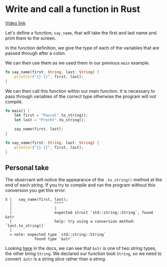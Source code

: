 # Write and call a function in Rust

[Video link](https://egghead.io/lessons/rust-write-and-call-a-function-in-rust)

Let's define a function, `say_name`, that will take the first and last name and print them to the screen.

In the function definition, we give the type of each of the variables that are passed through after a colon.

We can then use them as we used them in our previous `main` example.

```rs
fn say_name(first: String, last: String) {
    println!("{} {}", first, last);
}
```

We can then call this function within our main function. It is necessary to pass through variables of the correct type otherwise the program will not compile.

```rs
fn main() {
    let first = "Pascal".to_string();
    let last = "Precht".to_string();

    say_name(first, last);
}

fn say_name(first: String, last: String) {
    println!("{} {}", first, last);
}
```

## Personal take

The observant will notice the appearance of the `.to_string()` method at the end of each string. If you try to compile and run the program without this conversion you get this error:

```shell
5 |   say_name(first, last);
  |                   ^^^^
  |                   |
  |                   expected struct `std::string::String`, found &str
  |                   help: try using a conversion method: `last.to_string()`
  |
  = note: expected type `std::string::String`
             found type `&str`
```

Looking [here](https://doc.rust-lang.org/std/str/index.html) in the docs, we can see that `&str` is one of two string types, the other bring `String`. We declared our function took `String`, so we need to convert. `&str` is a string slice rather than a string.
